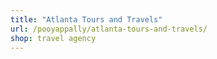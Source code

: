```yaml
---
title: "Atlanta Tours and Travels"
url: /pooyappally/atlanta-tours-and-travels/
shop: travel agency
---
```

